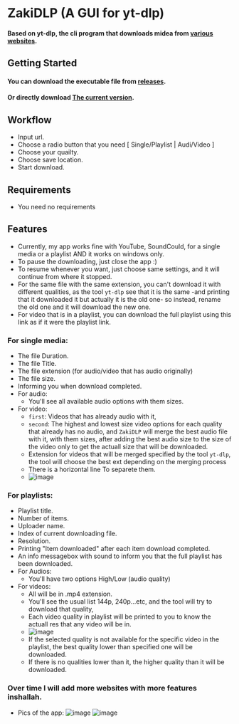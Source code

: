 # ZakiDLP (A GUI for yt-dlp)
#### Based on yt-dlp, the cli program that downloads midea from [various websites](https://github.com/yt-dlp/yt-dlp/blob/master/supportedsites.md).

## Getting Started
#### You can download the executable file from [releases](https://github.com/AbdelrhmanUZaki/ZakiDLP/releases).
#### Or directly download [The current version](https://github.com/AbdelrhmanUZaki/ZakiDLP/releases/download/v1.0.0/ZakiDLP.v1.0.0.zip).

## Workflow
- Input url.
- Choose a radio button that you need [ Single/Playlist | Audi/Video ]
- Choose your quailty.
- Choose save location.
- Start download.
  
## Requirements
- You need no requirements

## Features
- Currently, my app works fine with YouTube, SoundCould, for a single media or a playlist AND it works on windows only.
- To pause the downloading, just close the app :)
- To resume whenever you want, just choose same settings, and it will continue from where it stopped.
- For the same file with the same extension, you can't download it with different qualities, as the tool `yt-dlp` see that it is the same -and printing that it downloaded it but actually it is the old one- so instead, rename the old one and it will download the new one.
- For video that is in a playlist, you can download the full playlist using this link as if it were the playlist link.

###  For single media:
  - The file Duration.
  - The file Title.
  - The file extension (for audio/video that has audio originally)
  - The file size.
  - Informing you when download completed.
  - For audio:
    - You'll see all available audio options with them sizes.
  -  For video:
      - `first`: Videos that has already audio with it,
      - `second`: The highest and lowest size video options for each quality that already has no audio, and `ZakiDLP` will merge the best audio file with it, with them sizes, after adding the best audio size to the size of the video only to get the actuall size that will be downloaded.
      - Extension for videos that will be merged specified by the tool `yt-dlp`, the tool will choose the best ext depending on the merging process
      - There is a horizontal line To separete them.
      -  ![image](https://github.com/AbdelrhmanUZaki/ZakiDLP/assets/99971020/1f864752-445a-4189-bc38-22c7e9fc1f9d) 
     
### For playlists:
  - Playlist title.
  - Number of items.
  - Uploader name.
  - Index of current downloading file.
  - Resolution.
  - Printing "Item downloaded" after each item download completed.
  - An info messagebox with sound to inform you that the full playlist has been downloaded.
  - For Audios:
    - You'll have two options High/Low (audio quality)
  - For videos:
    - All will be in .mp4 extension. 
    - You'll see the usual list 144p, 240p...etc, and the tool will try to download that quality,
    - Each video quality in playlist will be printed to you to know the actuall res that any video will be in.
    - ![image](https://github.com/AbdelrhmanUZaki/ZakiDLP/assets/99971020/0dc16bed-34d9-4a38-9296-d275f4300b97)
    - If the selected quality is not available for the specific video in the playlist, the best quality lower than specified one will be downloaded.
    - If there is no qualities lower than it, the higher quality than it will be downloaded.
        
### Over time I will add more websites with more features inshallah.

- Pics of the app:
  ![image](https://github.com/AbdelrhmanUZaki/ZakiDLP/assets/99971020/470df401-d021-4ca5-8ca5-cb8318b2b63d)
  ![image](https://github.com/AbdelrhmanUZaki/ZakiDLP/assets/99971020/59f34c8d-f10a-4351-9634-f1e046123c68)
